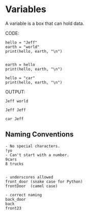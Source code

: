 # Variables

A variable is a box that can hold data. 

CODE:

    hello = "Jeff"
    earth = "world"
    print(hello, earth, "\n")


    earth = hello
    print(hello, earth, "\n")

    hello = "car"
    print(hello, earth, "\n")

OUTPUT: 

    Jeff world 

    Jeff Jeff 

    car Jeff 



## Naming Conventions
    - No special characters.
    !yo
    - Can't start with a number.
    9cars
    8 trucks


    - underscores allowed
    front_door (snake case for Python)
    frontDoor  (camel case)

    - correct naming
    back_door
    back
    front23

